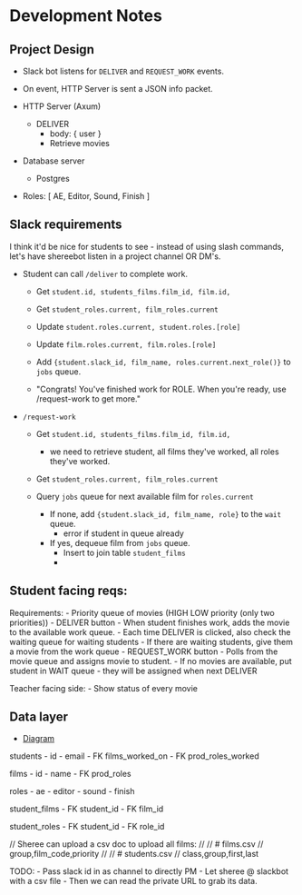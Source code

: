# Development Notes

## Project Design

- Slack bot listens for `DELIVER` and `REQUEST_WORK` events.
- On event, HTTP Server is sent a JSON info packet.

- HTTP Server (Axum) 
    - DELIVER
        - body: { user }
        - Retrieve movies
- Database server
    - Postgres

- Roles: [ AE, Editor, Sound, Finish ]

## Slack requirements
I think it'd be nice for students to see - instead of using slash commands, let's
have shereebot listen in a project channel OR DM's.

- Student can call `/deliver` to complete work.
    - Get `student.id, students_films.film_id, film.id,`
    - Get `student_roles.current, film_roles.current`

    - Update `student.roles.current, student.roles.[role]`
    - Update `film.roles.current, film.roles.[role]`

    - Add `{student.slack_id, film_name, roles.current.next_role()}` to `jobs` queue.

    - "Congrats! You've finished work for ROLE. When you're ready, use /request-work to get more."

- `/request-work`
    - Get `student.id, students_films.film_id, film.id,`
        - we need to retrieve student, all films they've worked, all roles they've worked.
    - Get `student_roles.current, film_roles.current`

    - Query `jobs` queue for next available film for `roles.current`
        - If none, add `{student.slack_id, film_name, role}` to the `wait` queue.
            - error if student in queue already
        - If yes, dequeue film from `jobs` queue.
            - Insert to join table `student_films` 
            - 



## Student facing reqs:

Requirements:
    - Priority queue of movies (HIGH LOW priority (only two priorities))
    - DELIVER button
        - When student finishes work, adds the movie to the available work queue.
        - Each time DELIVER is clicked, also check the waiting queue for waiting students
        - If there are waiting students, give them a movie from the work queue
    - REQUEST_WORK button
        - Polls from the movie queue and assigns movie to student.
        - If no movies are available, put student in WAIT queue - they will be assigned when next DELIVER 


Teacher facing side:
    - Show status of every movie

## Data layer
- [Diagram](https://sqldbm.com/Project/Dashboard/All/)

students
    - id
    - email
    - FK films_worked_on
    - FK prod_roles_worked

films
    - id
    - name
    - FK prod_roles

roles
    - ae
    - editor
    - sound
    - finish

student_films
    - FK student_id
    - FK film_id

student_roles
    - FK student_id
    - FK role_id

// Sheree can upload a csv doc to upload all films:
//
// # films.csv
// group,film_code,priority
//
// # students.csv
// class,group,first,last

TODO:
    - Pass slack id in as channel to directly PM 
    - Let sheree @ slackbot with a csv file
    - Then we can read the private URL to grab its data.
